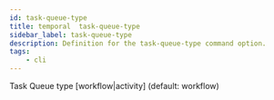 ```yaml
---
id: task-queue-type
title: temporal  task-queue-type
sidebar_label: task-queue-type
description: Definition for the task-queue-type command option.
tags:
	- cli
---
```


Task Queue type [workflow|activity] (default: workflow)
